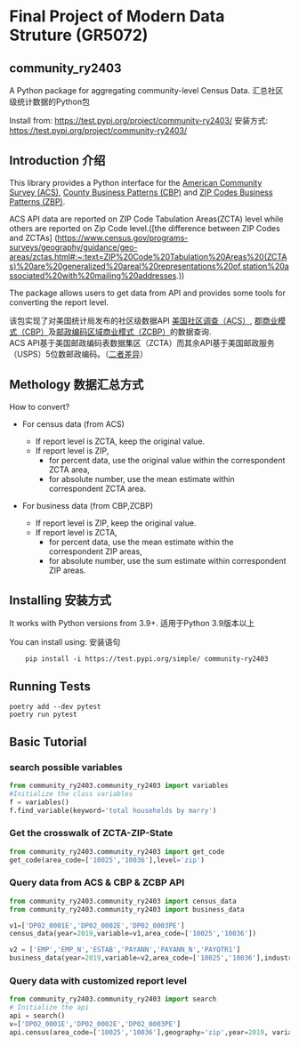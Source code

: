 Final Project of Modern Data Struture (GR5072)
=============
community_ry2403
------------

A Python package for aggregating community-level Census Data.
汇总社区级统计数据的Python包

Install from: https://test.pypi.org/project/community-ry2403/
安装方式: https://test.pypi.org/project/community-ry2403/

Introduction 介绍
------------

This library provides a Python interface for the [American Community Survey (ACS)](https://www.census.gov/data/developers/data-sets/acs-5year.html), [County Business Patterns (CBP)](https://www.census.gov/data/developers/data-sets/cbp-nonemp-zbp/cbp-api.html)  and [ZIP Codes Business Patterns (ZBP)](https://www.census.gov/data/developers/data-sets/cbp-nonemp-zbp/zbp-api.html).          

ACS API data are reported on ZIP Code Tabulation Areas(ZCTA) level while others are reported on Zip Code level.([the difference between ZIP Codes and ZCTAs] (https://www.census.gov/programs-surveys/geography/guidance/geo-areas/zctas.html#:~:text=ZIP%20Code%20Tabulation%20Areas%20(ZCTAs)%20are%20generalized%20areal%20representations%20of,station%20associated%20with%20mailing%20addresses.))      

The package allows users to get data from API and provides some tools for converting the report level.   

该包实现了对美国统计局发布的社区级数据API [美国社区调查（ACS）](https://www.census.gov/data/developers/data-sets/acs-5year.html), [郡商业模式（CBP）](https://www.census.gov/data/developers/data-sets/cbp-nonemp-zbp/cbp-api.html)及[邮政编码区域商业模式（ZCBP）](https://www.census.gov/data/developers/data-sets/cbp-nonemp-zbp/zbp-api.html)的数据查询.  
ACS API基于美国邮政编码表数据集区（ZCTA）而其余API基于美国邮政服务（USPS）5位数邮政编码。（[二者差异](https://www.census.gov/programs-surveys/geography/guidance/geo-areas/zctas.html#:~:text=ZIP%20Code%20Tabulation%20Areas%20(ZCTAs)%20are%20generalized%20areal%20representations%20of,station%20associated%20with%20mailing%20addresses.)）

Methology 数据汇总方式
------------
How to convert?
* For census data (from ACS)
    - If report level is ZCTA, keep the original value.
    - If report level is ZIP, 
        - for percent data, use the original value within the correspondent ZCTA area, 
        - for absolute number, use the mean estimate within correspondent ZCTA area.

* For business data (from CBP,ZCBP)
    - If report level is ZIP, keep the original value.
    - If report level is ZCTA, 
        - for percent data, use the mean estimate within the correspondent ZIP areas, 
        - for absolute number, use the sum estimate within correspondent ZIP areas.


Installing 安装方式
----------

It works with Python versions from 3.9+.
适用于Python 3.9版本以上

You can install using:
安装语句
```shell
    pip install -i https://test.pypi.org/simple/ community-ry2403
```



Running Tests
-------------

```shell
poetry add --dev pytest
poetry run pytest
```



Basic Tutorial 
--------------


### search possible variables

```python
from community_ry2403.community_ry2403 import variables
#Initialize the class variables
f = variables()   
f.find_variable(keyword='total households by marry')
```

### Get the crosswalk of ZCTA-ZIP-State

```python
from community_ry2403.community_ry2403 import get_code
get_code(area_code=['10025','10036'],level='zip')
```

### Query data from ACS & CBP & ZCBP API

```python
from community_ry2403.community_ry2403 import census_data        
from community_ry2403.community_ry2403 import business_data        

v1=['DP02_0001E','DP02_0002E','DP02_0003PE']
census_data(year=2019,variable=v1,area_code=['10025','10036'])       

v2 = ['EMP','EMP_N','ESTAB','PAYANN','PAYANN_N','PAYQTR1']
business_data(year=2019,variable=v2,area_code=['10025','10036'],industry=72)

```

### Query data with customized report level
```python
from community_ry2403.community_ry2403 import search
# Initialize the api
api = search()  
v=['DP02_0001E','DP02_0002E','DP02_0003PE']
api.census(area_code=['10025','10036'],geography='zip',year=2019, variable=v)
```

